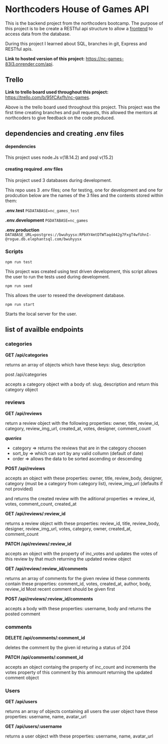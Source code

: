 # Northcoders House of Games API

This is the backend project from the northcoders bootcamp. The purpose of this project is to be create a RESTful api structure to allow a [frontend](https://github.com/Masonward99/FE_nc_games) to access data from the database.

During this project I learned about SQL, branches in git, Express and RESTful apis.


**Link to hosted version of this project:** https://nc-games-83l3.onrender.com/api.

## Trello

**Link to trello board used throughout this project:** https://trello.com/b/95fCAxfh/nc-games.

Above is the trello board used throughout this project. This project was the first time creating branches and pull requests, this allowed the mentors at northcoders to give feedback on the code produced.

## dependencies and creating .env files

#### dependencies

This project uses node.Js v(18.14.2) and psql v(15.2)

#### creating required .env files

This project used 3 databases during development. 

This repo uses 3 .env files; one for testing, one for development and one for prodcution
below are the names of the 3 files and the contents stored within them:

**.env.test**
`PGDATABASE=nc_games_test`

**.env.development**
`PGDATABASE=nc_games`

**.env.production**
`DATABASE_URL=postgres://bwuhyysx:RPbXY4mtDTWTaqd442g7FxgT4wfUhnI-@rogue.db.elephantsql.com/bwuhyysx`

### Scripts

`npm run test`

This project was created using test driven development, this script allows the user to run the tests used during development.

`npm run seed`

This allows the user to reseed the development database.

`npm run start`

Starts the local server for the user.


## list of availble endpoints

### categories

**GET /api/categories**

returns an array of objects which have these keys: slug, description

post /api/categories 

accepts a category object with a body of: slug, description and return this category object

### reviews

**GET /api/reviews**

return a review object with the following properties:
owner, title, review_id, category, review_img_url, created_at, votes, designer, comment_count

***queries***

- category => returns the reviews that are in the category choosen
- sort_by => which can sort by any valid collumn (default of date)
- order => allows the data to be sorted ascending or descending

**POST /api/reviews**

accepts an object with these properties:
owner, title, review_body, designer, category (must be a category from category list), review_img_url (defaults if not provided)

and returns the created review with the aditional properties => review_id, votes, comment_count, created_at


**GET /api/reviews/:review_id**

returns a review object with these properties:
review_id, title, review_body, designer, review_img_url, votes, category, owner, created_at, comment_count

**PATCH /api/reviews/:review_id**

accepts an object with the property of inc_votes and updates the votes of this review by that much returning the updated review object


**GET /api/review/:review_id/comments**

returns an array of comments for the given review id
these comments contain these properties:
comment_id, votes, created_at, author, body, review_id
Most recent comment should be given first


**POST /api/reviews/:review_id/comments**

accepts a body with these properties:
username, body
and returns the posted comment

### comments

**DELETE /api/comments/:comment_id**

deletes the comment by the given id returing a status of 204

**PATCH /api/comments/:comment_id**

accepts an object containg the property of inc_count and increments the votes property of this comment by this ammount 
returning the updated comment object

### Users

**GET /api/users**

returns an array of objects containing all users
the user object have these properties:
username, name, avatar_url


**GET /api/users/:username**

returns a user object with these properties:
username, name, avatar_url

